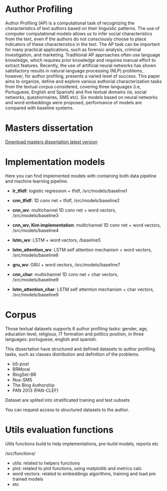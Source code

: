 # Author Profiling 
Author Profiling (AP) is a computational task of recognizing the characteristics of text
authors based on their linguistic patterns. The use of computer computational models allows
us to infer social characteristics from the text, even if the authors do not consciously choose
to place indicators of these characteristics in the text. The AP task can be important
for many practical applications, such as forensic analysis, criminal investigation, and
marketing. Traditional AP approaches often use language knowledge, which requires prior
knowledge and requires manual effort to extract features. Recently, the use of artificial
neural networks has shown satisfactory results in natural language processing (NLP)
problems, however, for author profiling, presents a varied level of success. This paper aims
to organize, define and explore various authorial characterization tasks from the textual
corpus considered, covering three languages (i.e, Portuguese, English and Spanish) and
five textual domains (ie, social networks, questionnaires, SMS etc). Six models based on
neural networks and word embeddings were proposed, performance of models are compared with baseline systems.

# Masters dissertation
[Download masters dissertation latest version](../blob/master/dissertation/dissertation-2019-12-09-vc.pdf)

# Implementation models
Here you can find implemented models with containing both data pipeline and machine learning pipeline.

- **lr_tfidf**: logistic regression + tfidf, /src/models/baseline1

- **cnn_tfidf**: 1D conv net + tfidf, /src/models/baseline2

- **cnn_wv**: multichannel 1D conv net + word vectors, /src/models/baseline3

- **cnn_wv, Kim implementation**: multichannel 1D conv net + word vectors, /src/models/baseline4

- **lstm_wv**: LSTM + word vectors, /baseline5

- **lstm_attention_wv**: LSTM self attention mechanism + word vectors, /src/models/baseline6

- **gru_wv**: GRU + word vectors, /src/models/baseline7

- **cnn_char**: multichannel 1D conv net + char vectors, /src/models/baseline9

- **lstm_attention_char**: LSTM self attention mechanism + char vectors, /src/models/baseline9

# Corpus
Those textual datasets supports 6 author profiling tasks: gender, age, education level, religious, IT formation and politics position, in three languages: portuguese, english and spanish.

This dissertation have structured and defined datasets to author profiling tasks, such as classes distribution and definition of the problems.

- b5-post
- BRMoral
- BlogSet-BR
- Nus-SMS
- The Blog Authorship
- PAN 2013 (PAN-CLEF)

Dataset are splited into stratificated training and test subsets

You can request access to structured datasets to the author.

# Utils evaluation functions
Utils functions build to help implementations, pre-build models, reports etc

/src/functions/

- utils: related to helpers functions
- plot: related to plot functions, using matplotlib and metrics calc
- word vectors: related to embeddings algorithms, training and load pre trained models
- etc

